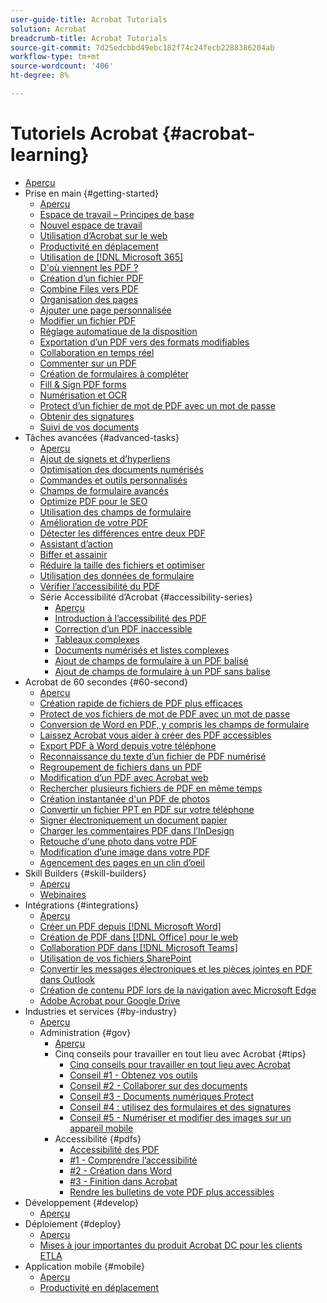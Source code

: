 ```yaml
---
user-guide-title: Acrobat Tutorials
solution: Acrobat
breadcrumb-title: Acrobat Tutorials
source-git-commit: 7d25edcbbd49ebc182f74c24fecb2288386204ab
workflow-type: tm+mt
source-wordcount: '406'
ht-degree: 8%

---
```



# Tutoriels Acrobat {#acrobat-learning}

+ [Aperçu](overview.md)
+ Prise en main {#getting-started}
   + [Aperçu](getting-started/getting-started-overview.md)
   + [Espace de travail – Principes de base](getting-started/get-to-know-the-acrobat-dc-interface.md)
   + [Nouvel espace de travail](getting-started/new-workspace.md)
   + [Utilisation d’Acrobat sur le web](getting-started/acrobatweb.md)
   + [Productivité en déplacement](getting-started/productivity.md)
   + [Utilisation de [!DNL Microsoft 365]](https://experienceleague.adobe.com/docs/document-cloud-learn/acrobat-learning/integrations/integrate-overview.html#microsoft)
   + [D&#39;où viennent les PDF ?](getting-started/where-do-pdfs-come-from.md)
   + [Création d’un fichier PDF ](getting-started/create-pdf.md)
   + [Combine Files vers PDF](getting-started/combine-to-pdf.md)
   + [Organisation des pages](getting-started/organize.md)
   + [Ajouter une page personnalisée](getting-started/add-custom-page.md)
   + [Modifier un fichier PDF](getting-started/edit-pdf.md)
   + [Réglage automatique de la disposition](getting-started/auto-adjust-layout.md)
   + [Exportation d’un PDF vers des formats modifiables](getting-started/export-pdf.md)
   + [Collaboration en temps réel](getting-started/collaborate.md)
   + [Commenter sur un PDF](getting-started/comment-on-pdf-files.md)
   + [Création de formulaires à compléter](getting-started/create-fillable-forms.md)
   + [Fill &amp; Sign PDF forms](getting-started/fill-and-sign.md)
   + [Numérisation et OCR](getting-started/scan-and-ocr.md)
   + [Protect d’un fichier de mot de PDF avec un mot de passe](getting-started/password-protect.md)
   + [Obtenir des signatures](getting-started/signatures.md)
   + [Suivi de vos documents](getting-started/track.md)
+ Tâches avancées {#advanced-tasks}
   + [Aperçu](advanced-tasks/advanced-tasks-overview.md)
   + [Ajout de signets et d’hyperliens](advanced-tasks/bookmarks.md)
   + [Optimisation des documents numérisés](advanced-tasks/optimizescan.md)
   + [Commandes et outils personnalisés](advanced-tasks/custom.md)
   + [Champs de formulaire avancés](advanced-tasks/advancedforms.md)
   + [Optimize PDF pour le SEO](advanced-tasks/optimizeseo.md)
   + [Utilisation des champs de formulaire](advanced-tasks/workforms.md)
   + [Amélioration de votre PDF](advanced-tasks/enhance.md)
   + [Détecter les différences entre deux PDF](advanced-tasks/compare.md)
   + [Assistant d’action](advanced-tasks/action.md)
   + [Biffer et assainir](advanced-tasks/redact.md)
   + [Réduire la taille des fichiers et optimiser](advanced-tasks/reduce.md)
   + [Utilisation des données de formulaire](advanced-tasks/formdata.md)
   + [Vérifier l’accessibilité du PDF](advanced-tasks/accessibility.md)
   + Série Accessibilité d’Acrobat {#accessibility-series}
      + [Aperçu](advanced-tasks/accessibility-series.md)
      + [Introduction à l’accessibilité des PDF](advanced-tasks/accessibilitysession1.md)
      + [Correction d’un PDF inaccessible](advanced-tasks/accessibilitysession2.md)
      + [Tableaux complexes](advanced-tasks/accessibilitysession3.md)
      + [Documents numérisés et listes complexes](advanced-tasks/accessibilitysession4.md)
      + [Ajout de champs de formulaire à un PDF balisé](advanced-tasks/accessibilitysession5.md)
      + [Ajout de champs de formulaire à un PDF sans balise](advanced-tasks/accessibilitysession6.md)
+ Acrobat de 60 secondes {#60-second}
   + [Aperçu](60-second/60-second-overview.md)
   + [Création rapide de fichiers de PDF plus efficaces](60-second/optimize.md)
   + [Protect de vos fichiers de mot de PDF avec un mot de passe](60-second/protect.md)
   + [Conversion de Word en PDF, y compris les champs de formulaire](60-second/wordform.md)
   + [Laissez Acrobat vous aider à créer des PDF accessibles](60-second/accessible.md)
   + [Export PDF à Word depuis votre téléphone](60-second/exportwordphone.md)
   + [Reconnaissance du texte d’un fichier de PDF numérisé](60-second/textrecognition.md)
   + [Regroupement de fichiers dans un PDF](60-second/combine-to-one-pdf.md)
   + [Modification d’un PDF avec Acrobat web](60-second/edit.md)
   + [Rechercher plusieurs fichiers de PDF en même temps](60-second/search.md)
   + [Création instantanée d&#39;un PDF de photos](60-second/photo.md)
   + [Convertir un fichier PPT en PDF sur votre téléphone](60-second/phone.md)
   + [Signer électroniquement un document papier](60-second/sign.md)
   + [Charger les commentaires PDF dans l’InDesign](60-second/indesign.md)
   + [Retouche d&#39;une photo dans votre PDF](60-second/editphoto.md)
   + [Modification d’une image dans votre PDF](60-second/editgraphic.md)
   + [Agencement des pages en un clin d’oeil](60-second/organize.md)
+ Skill Builders {#skill-builders}
   + [Aperçu](skill-builder/skill-builder-overview.md)
   + [Webinaires](skill-builder/skill-builder-webinars.md)
+ Intégrations {#integrations}
   + [Aperçu](integrate/integrate-overview.md)
   + [Créer un PDF depuis [!DNL Microsoft Word]](integrate/createfromword.md)
   + [Création de PDF dans [!DNL Office] pour le web](integrate/createofficeweb.md)
   + [Collaboration PDF dans [!DNL Microsoft Teams]](integrate/acrobatandteams.md)
   + [Utilisation de vos fichiers SharePoint](integrate/acrobatandsp.md)
   + [Convertir les messages électroniques et les pièces jointes en PDF dans Outlook](integrate/outlook.md)
   + [Création de contenu PDF lors de la navigation avec Microsoft Edge](integrate/edge.md)
   + [Adobe Acrobat pour Google Drive](integrate/acrobatandgoogle.md)
+ Industries et services {#by-industry}
   + [Aperçu](industry/industry-overview.md)
   + Administration {#gov}
      + [Aperçu](industry/gov/gov-overview.md)
      + Cinq conseils pour travailler en tout lieu avec Acrobat {#tips}
         + [Cinq conseils pour travailler en tout lieu avec Acrobat](industry/gov/5-tips-for-working-anywhere-with-acrobat-dc-for-government.md)
         + [Conseil #1 - Obtenez vos outils](industry/gov/get-your-tools.md)
         + [Conseil #2 - Collaborer sur des documents](industry/gov/collaborate-on-documents.md)
         + [Conseil #3 - Documents numériques Protect](industry/gov/protect-digital-documents.md)
         + [Conseil #4 : utilisez des formulaires et des signatures](industry/gov/work-with-forms-and-signatures.md)
         + [Conseil #5 - Numériser et modifier des images sur un appareil mobile](industry/gov/scan-and-edit-on-mobile.md)
      + Accessibilité {#pdfs}
         + [Accessibilité des PDF](industry/gov/making-pdfs-accessible.md)
         + [#1 - Comprendre l’accessibilité](industry/gov/understanding-accessibility.md)
         + [#2 - Création dans Word](industry/gov/authoring-in-word.md)
         + [#3 - Finition dans Acrobat](industry/gov/finishing-in-acrobat.md)
         + [Rendre les bulletins de vote PDF plus accessibles](industry/gov/making-pdf-ballots-accessible.md)
+ Développement {#develop}
   + [Aperçu](develop/develop-overview.md)
+ Déploiement {#deploy}
   + [Aperçu](deploy/deploy-overview.md)
   + [Mises à jour importantes du produit Acrobat DC pour les clients ETLA](deploy/signentitlementchanges.md)
+ Application mobile {#mobile}
   + [Aperçu](mobile/mobile-overview.md)
   + [Productivité en déplacement](https://experienceleague.adobe.com/docs/document-cloud-learn/acrobat-learning/getting-started/productivity.html)

